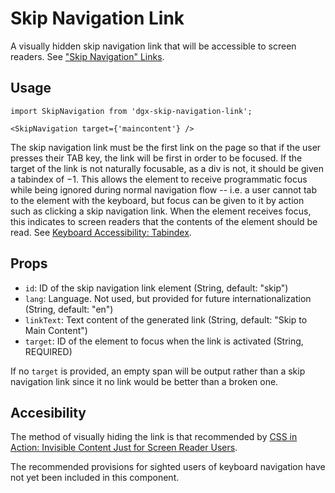 # Skip Navigation Link

A visually hidden skip navigation link that will be accessible to screen
readers. See
["Skip Navigation" Links](http://webaim.org/techniques/skipnav/).

## Usage

    import SkipNavigation from 'dgx-skip-navigation-link';

	<SkipNavigation target={'maincontent'} />

The skip navigation link must be the first link on the page so that if the user
presses their TAB key, the link will be first in order to be focused. If the
target of the link is not naturally focusable, as a div is not, it should be
given a tabindex of −1. This allows the element to receive programmatic focus
while being ignored during normal navigation flow -- i.e. a user cannot tab to
the element with the keyboard, but focus can be given to it by action such as
clicking a skip navigation link. When the element receives focus, this indicates
to screen readers that the contents of the element should be read. See
[Keyboard Accessibility: Tabindex](http://webaim.org/techniques/keyboard/tabindex).

## Props

- `id`: ID of the skip navigation link element (String, default: "skip")
- `lang`: Language. Not used, but provided for future internationalization
  (String, default: "en")
- `linkText`: Text content of the generated link (String, default: "Skip to Main
  Content")
- `target`: ID of the element to focus when the link is activated (String,
  REQUIRED)

If no `target` is provided, an empty span will be output rather than a skip
navigation link since it no link would be better than a broken one.

## Accesibility

The method of visually hiding the link is that recommended by
[CSS in Action: Invisible Content Just for Screen Reader Users](http://webaim.org/techniques/css/invisiblecontent/).

The recommended provisions for sighted users of keyboard navigation have not yet
been included in this component.
